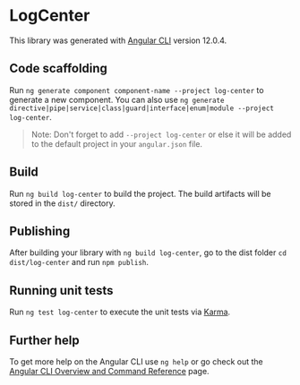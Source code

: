 # LogCenter

This library was generated with [Angular CLI](https://github.com/angular/angular-cli) version 12.0.4.

## Code scaffolding

Run `ng generate component component-name --project log-center` to generate a new component. You can also use `ng generate directive|pipe|service|class|guard|interface|enum|module --project log-center`.
> Note: Don't forget to add `--project log-center` or else it will be added to the default project in your `angular.json` file. 

## Build

Run `ng build log-center` to build the project. The build artifacts will be stored in the `dist/` directory.

## Publishing

After building your library with `ng build log-center`, go to the dist folder `cd dist/log-center` and run `npm publish`.

## Running unit tests

Run `ng test log-center` to execute the unit tests via [Karma](https://karma-runner.github.io).

## Further help

To get more help on the Angular CLI use `ng help` or go check out the [Angular CLI Overview and Command Reference](https://angular.io/cli) page.
